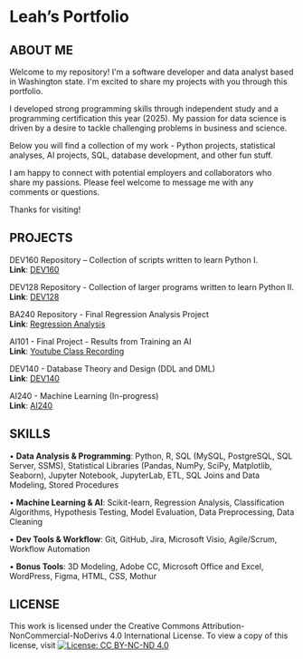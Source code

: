 # Leah’s Portfolio 

## ABOUT ME
Welcome to my repository! I'm a software developer and data analyst based in Washington state. I'm excited to share my projects with you through this portfolio. 

I developed strong programming skills through independent study and a programming certification this year (2025). My passion for data science is driven by a desire to tackle challenging problems in business and science. 

Below you will find a collection of my work - Python projects, statistical analyses, AI projects, SQL, database development, and other fun stuff.

I am happy to connect with potential employers and collaborators who share my passions. Please feel welcome to message me with any comments or questions. 

Thanks for visiting!


## PROJECTS
DEV160 Repository – Collection of scripts written to learn Python I. <br />
**Link**: [DEV160]( https://github.com/gitplants/Dev160)

DEV128 Repository - Collection of larger programs written to learn Python II. <br />
**Link**: [DEV128](https://github.com/gitplants/DEV128---Python.git)

BA240 Repository - Final Regression Analysis Project<br />
**Link**: [Regression Analysis](https://github.com/gitplants/Discrete-Math.git)

AI101 - Final Project - Results from Training an AI<br />
**Link**: [Youtube Class Recording](https://www.youtube.com/watch?v=KTVI6keVRbs&t=620s)

DEV140 - Database Theory and Design (DDL and DML)<br />
**Link**: [DEV140](https://github.com/gitplants/DEV140)

AI240 - Machine Learning (In-progress)<br />
**Link**: [AI240](https://github.com/gitplants/AI240)



## SKILLS

•	**Data Analysis & Programming**: Python, R, SQL (MySQL, PostgreSQL, SQL Server, SSMS), Statistical Libraries (Pandas, NumPy, SciPy, Matplotlib, Seaborn), Jupyter Notebook, JupyterLab, ETL, SQL Joins and Data Modeling, Stored Procedures <br/>

•	**Machine Learning & AI**: Scikit-learn, Regression Analysis, Classification Algorithms, Hypothesis Testing, Model Evaluation, Data Preprocessing, Data Cleaning <br/>

•	**Dev Tools & Workflow**: Git, GitHub, Jira, Microsoft Visio, Agile/Scrum, Workflow Automation <br/>

•	**Bonus Tools**:  3D Modeling, Adobe CC, Microsoft Office and Excel, WordPress, Figma, HTML, CSS, Mothur <br/>



 ## LICENSE
This work is licensed under the Creative Commons Attribution-NonCommercial-NoDerivs 4.0 International License. To view a copy of this license, visit [![License: CC BY-NC-ND 4.0](https://licensebuttons.net/l/by-nc-nd/4.0/88x31.png)](https://creativecommons.org/licenses/by-nc-nd/4.0/)

<!---
gitplants/gitplants is a ✨ special ✨ repository because its `README.md` (this file) appears on your GitHub profile.
You can click the Preview link to take a look at your changes.
--->
